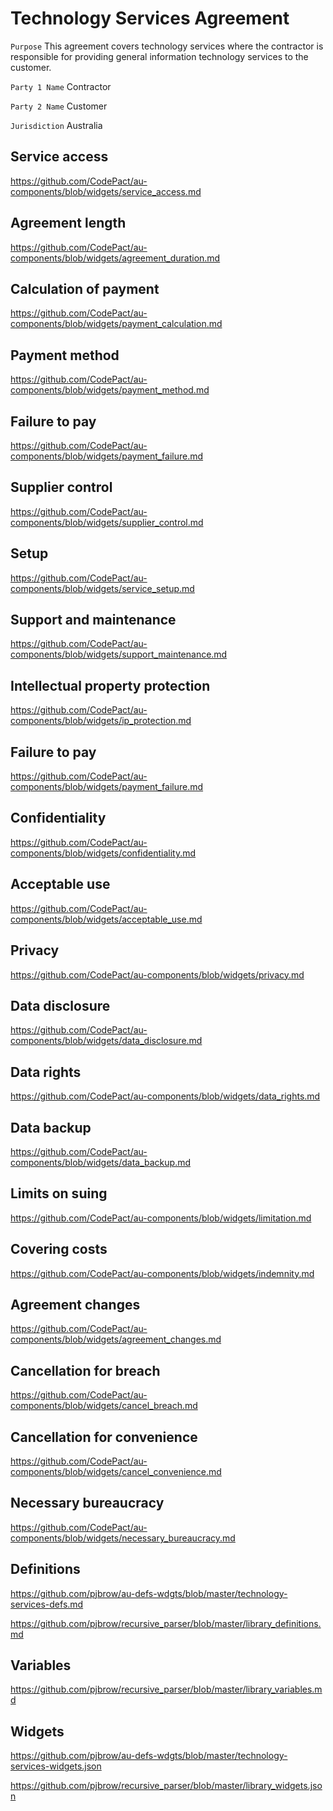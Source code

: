 # Technology Services Agreement

`Purpose` This agreement covers technology services where the contractor is responsible for providing general information technology services to the customer.

`Party 1 Name` Contractor

`Party 2 Name` Customer

`Jurisdiction` Australia

## Service access

https://github.com/CodePact/au-components/blob/widgets/service_access.md

## Agreement length

https://github.com/CodePact/au-components/blob/widgets/agreement_duration.md

## Calculation of payment

https://github.com/CodePact/au-components/blob/widgets/payment_calculation.md

## Payment method

https://github.com/CodePact/au-components/blob/widgets/payment_method.md

## Failure to pay

https://github.com/CodePact/au-components/blob/widgets/payment_failure.md

## Supplier control

https://github.com/CodePact/au-components/blob/widgets/supplier_control.md

## Setup

https://github.com/CodePact/au-components/blob/widgets/service_setup.md

## Support and maintenance

https://github.com/CodePact/au-components/blob/widgets/support_maintenance.md

## Intellectual property protection

https://github.com/CodePact/au-components/blob/widgets/ip_protection.md

## Failure to pay

https://github.com/CodePact/au-components/blob/widgets/payment_failure.md

## Confidentiality

https://github.com/CodePact/au-components/blob/widgets/confidentiality.md

## Acceptable use

https://github.com/CodePact/au-components/blob/widgets/acceptable_use.md

## Privacy

https://github.com/CodePact/au-components/blob/widgets/privacy.md

## Data disclosure

https://github.com/CodePact/au-components/blob/widgets/data_disclosure.md

## Data rights

https://github.com/CodePact/au-components/blob/widgets/data_rights.md

## Data backup

https://github.com/CodePact/au-components/blob/widgets/data_backup.md

## Limits on suing

https://github.com/CodePact/au-components/blob/widgets/limitation.md

## Covering costs

https://github.com/CodePact/au-components/blob/widgets/indemnity.md

## Agreement changes

https://github.com/CodePact/au-components/blob/widgets/agreement_changes.md

## Cancellation for breach

https://github.com/CodePact/au-components/blob/widgets/cancel_breach.md

## Cancellation for convenience

https://github.com/CodePact/au-components/blob/widgets/cancel_convenience.md

## Necessary bureaucracy

https://github.com/CodePact/au-components/blob/widgets/necessary_bureaucracy.md

## Definitions

https://github.com/pjbrow/au-defs-wdgts/blob/master/technology-services-defs.md

https://github.com/pjbrow/recursive_parser/blob/master/library_definitions.md

## Variables

https://github.com/pjbrow/recursive_parser/blob/master/library_variables.md

## Widgets

https://github.com/pjbrow/au-defs-wdgts/blob/master/technology-services-widgets.json

https://github.com/pjbrow/recursive_parser/blob/master/library_widgets.json
